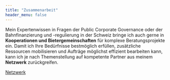 ```yaml
---
title: "Zusammenarbeit"
header_menu: false
---
```

Mein Expertenwissen in Fragen der Public Corporate Governance oder der Bahnfinanzierung und -regulierung in der Schweiz bringe ich auch gerne in **Kooperationen und Bietergemeinschaften** für komplexe Beratungsprojekte ein. Damit ich Ihre Bedürfnisse bestmöglich erfüllen, zusätzliche Ressourcen mobilisieren und Aufträge möglichst effizient bearbeiten kann, kann ich je nach Themenstellung auf kompetente Partner aus meinem **Netzwerk** zurückgreifen. 
 
[Netzwerk](/kooperationspartner)
